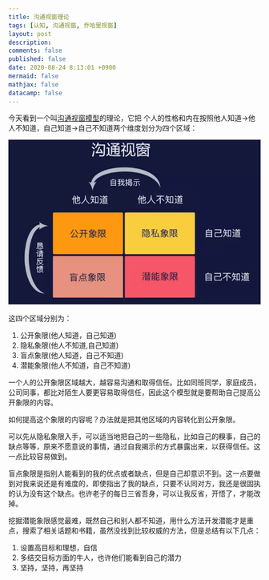 ```yaml
---
title: 沟通视窗理论
tags: [认知, 沟通视窗, 乔哈里视窗]
layout: post
description:
comments: false
published: false
date: 2020-08-24 8:13:01 +0900
mermaid: false
mathjax: false
datacamp: false
---
```


今天看到一个叫[沟通视窗模型](https://www.businessballs.com/self-awareness/johari-window-model-and-free-diagrams/)的理论，它把
个人的性格和内在按照他人知道->他人不知道，自己知道->自己不知道两个维度划分为四个区域：

![](/assets/images/2020-08-24-communication-window.markdown/2020-08-24-12-05-43.png)

这四个区域分别为：

1. 公开象限(他人知道，自己知道)
1. 隐私象限(他人不知道,自己知道)
1. 盲点象限(他人知道，自己不知道)
1. 潜能象限(他人不知道，自己不知道)

一个人的公开象限区域越大，越容易沟通和取得信任。比如同班同学，家庭成员，公司同事，都比对陌生人要更容易取得信任，因此这个模型就是要帮助自己提高公开象限的内容。

如何提高这个象限的内容呢？办法就是把其他区域的内容转化到公开象限。

可以先从隐私象限入手，可以适当地把自己的一些隐私，比如自己的糗事，自己的缺点等等，原来不愿意说的事情，通过自我揭示的方式暴露出来，以获得信任。这一点比较容易做到。

盲点象限是指别人能看到的我的优点或者缺点，但是自己却意识不到。这一点要做到对我来说还是有难度的，即使指出了我的缺点，只要不认同对方，我还是很固执的认为没有这个缺点。也许老子的每日三省吾身，可以让我反省，开悟了，才能改掉。

挖掘潜能象限感觉最难，既然自己和别人都不知道，用什么方法开发潜能才是重点，搜索了相关话题和书籍，虽然没找到比较权威的方法，但是总结有以下几点：

1. 设置高目标和理想，自信
1. 多结交目标方面的牛人，也许他们能看到自己的潜力
1. 坚持，坚持，再坚持


